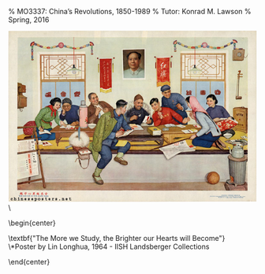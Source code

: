 % MO3337: China’s Revolutions, 1850-1989
% Tutor: Konrad M. Lawson
% Spring, 2016



![](study.jpg)\

\begin{center}

\textbf{"The More we Study, the Brighter our Hearts will Become"}   
\\*Poster by Lin Longhua, 1964 - IISH Landsberger Collections

\end{center}

